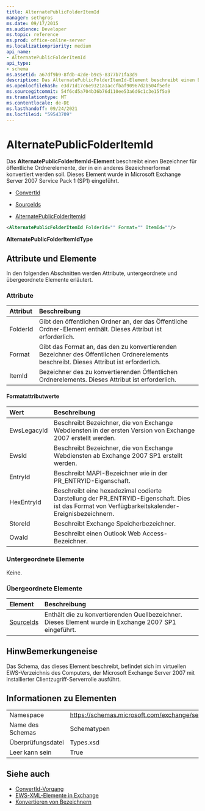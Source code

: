 ```yaml
---
title: AlternatePublicFolderItemId
manager: sethgros
ms.date: 09/17/2015
ms.audience: Developer
ms.topic: reference
ms.prod: office-online-server
ms.localizationpriority: medium
api_name:
- AlternatePublicFolderItemId
api_type:
- schema
ms.assetid: a67df9b9-8fdb-42de-b9c5-8377b71fa3d9
description: Das AlternatePublicFolderItemId-Element beschreibt einen Bezeichner für öffentliche Ordnerelemente, der in ein anderes Bezeichnerformat konvertiert werden soll. Dieses Element wurde in Microsoft Exchange Server 2007 Service Pack 1 (SP1) eingeführt.
ms.openlocfilehash: e3d71d17c6e9321a1accfbaf90967d2b504f5efe
ms.sourcegitcommit: 54f6cd5a704b36b76d110ee53a6d6c1c3e15f5a9
ms.translationtype: MT
ms.contentlocale: de-DE
ms.lasthandoff: 09/24/2021
ms.locfileid: "59543709"
---
```

# <a name="alternatepublicfolderitemid"></a>AlternatePublicFolderItemId

Das **AlternatePublicFolderItemId-Element** beschreibt einen Bezeichner für öffentliche Ordnerelemente, der in ein anderes Bezeichnerformat konvertiert werden soll. Dieses Element wurde in Microsoft Exchange Server 2007 Service Pack 1 (SP1) eingeführt. 
  
- [ConvertId](convertid.md)
  
- [SourceIds](sourceids.md)
  
- [AlternatePublicFolderItemId](alternatepublicfolderitemid.md)
  
```xml
<AlternatePublicFolderItemId FolderId="" Format="" ItemId=""/>
```

 **AlternatePublicFolderItemIdType**
## <a name="attributes-and-elements"></a>Attribute und Elemente

In den folgenden Abschnitten werden Attribute, untergeordnete und übergeordnete Elemente erläutert.
  
### <a name="attributes"></a>Attribute

|**Attribut**|**Beschreibung**|
|:-----|:-----|
|FolderId  <br/> |Gibt den öffentlichen Ordner an, der das Öffentliche Ordner-Element enthält. Dieses Attribut ist erforderlich.  <br/> |
|Format  <br/> |Gibt das Format an, das den zu konvertierenden Bezeichner des Öffentlichen Ordnerelements beschreibt. Dieses Attribut ist erforderlich.  <br/> |
|ItemId  <br/> |Bezeichner des zu konvertierenden Öffentlichen Ordnerelements. Dieses Attribut ist erforderlich.  <br/> |
   
#### <a name="format-attribute-values"></a>Formatattributwerte

|**Wert**|**Beschreibung**|
|:-----|:-----|
|EwsLegacyId  <br/> |Beschreibt Bezeichner, die von Exchange Webdiensten in der ersten Version von Exchange 2007 erstellt werden.  <br/> |
|EwsId  <br/> |Beschreibt Bezeichner, die von Exchange Webdiensten ab Exchange 2007 SP1 erstellt werden.  <br/> |
|EntryId  <br/> |Beschreibt MAPI-Bezeichner wie in der PR_ENTRYID-Eigenschaft.  <br/> |
|HexEntryId  <br/> |Beschreibt eine hexadezimal codierte Darstellung der PR_ENTRYID-Eigenschaft. Dies ist das Format von Verfügbarkeitskalender-Ereignisbezeichnern.  <br/> |
|StoreId  <br/> |Beschreibt Exchange Speicherbezeichner.  <br/> |
|OwaId  <br/> |Beschreibt einen Outlook Web Access-Bezeichner.  <br/> |
   
### <a name="child-elements"></a>Untergeordnete Elemente

Keine.
  
### <a name="parent-elements"></a>Übergeordnete Elemente

|**Element**|**Beschreibung**|
|:-----|:-----|
|[SourceIds](sourceids.md) <br/> |Enthält die zu konvertierenden Quellbezeichner. Dieses Element wurde in Exchange 2007 SP1 eingeführt.  <br/> |
   
## <a name="remarks"></a>HinwBemerkungeneise

Das Schema, das dieses Element beschreibt, befindet sich im virtuellen EWS-Verzeichnis des Computers, der Microsoft Exchange Server 2007 mit installierter Clientzugriff-Serverrolle ausführt.
  
## <a name="element-information"></a>Informationen zu Elementen

|||
|:-----|:-----|
|Namespace  <br/> |https://schemas.microsoft.com/exchange/services/2006/types  <br/> |
|Name des Schemas  <br/> |Schematypen  <br/> |
|Überprüfungsdatei  <br/> |Types.xsd  <br/> |
|Leer kann sein  <br/> |True  <br/> |
   
## <a name="see-also"></a>Siehe auch

- [ConvertId-Vorgang](convertid-operation.md)
- [EWS-XML-Elemente in Exchange](ews-xml-elements-in-exchange.md)
- [Konvertieren von Bezeichnern](https://msdn.microsoft.com/library/a5391746-b6ef-4f48-8fc8-8255258651aa%28Office.15%29.aspx)

